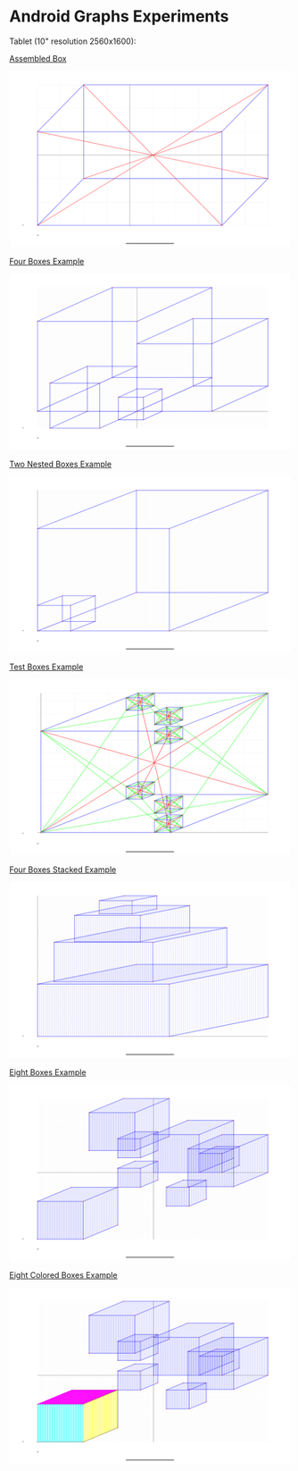 Android Graphs Experiments
==========================

Tablet (10" resolution 2560x1600):

[Assembled Box](../../app/src/main/java/com/ai/engg/curves/x/y/examples/drawings/AssembledBoxes.kt)

![Assembled Box](../images/SimpleAssembledBox_Screenshot_20250310_181144.png)


[Four Boxes Example](../../app/src/main/java/com/ai/engg/curves/x/y/examples/drawings/AssembledBoxes.kt)

![Four Boxes Example](../images/FourBoxes_Screenshot_20250310_194519.png)


[Two Nested Boxes Example](../../app/src/main/java/com/ai/engg/curves/x/y/examples/drawings/AssembledBoxes.kt)

![Two Nested Boxes Example](../images/TwoNestedBoxes_Screenshot_20250310_212725.png)


[Test Boxes Example](../../app/src/main/java/com/ai/engg/curves/x/y/examples/drawings/TestExBoxes.kt)

![Test Boxes Example](../images/TestBoxes_Screenshot_20250310_202623.png)


[Four Boxes Stacked Example](../../app/src/main/java/com/ai/engg/curves/x/y/examples/drawings/FourBoxesStacked.kt)

![Four Boxes Example](../images/FourBoxesStacked_Screenshot_20250310_200429.png)


[Eight Boxes Example](../../app/src/main/java/com/ai/engg/curves/x/y/examples/drawings/MoreBoxes.kt)

![Eight Boxes Example](../images/EightBoxes_Screenshot_20250310_225538.png)


[Eight Colored Boxes Example](../../app/src/main/java/com/ai/engg/curves/x/y/examples/drawings/MoreBoxes.kt)

![Eight Colored Boxes Example](../images/EightColoredBoxes_Screenshot_20250310_225426.png)
